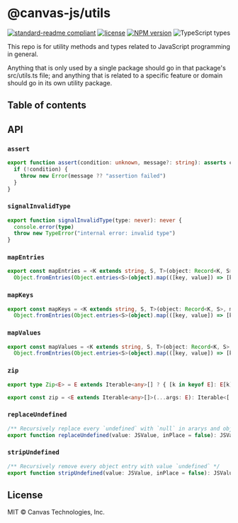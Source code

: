 # @canvas-js/utils

[![standard-readme compliant](https://img.shields.io/badge/readme%20style-standard-brightgreen.svg)](https://github.com/RichardLitt/standard-readme) [![license](https://img.shields.io/github/license/joeltg/microcbor)](https://opensource.org/licenses/MIT) [![NPM version](https://img.shields.io/npm/v/microcbor)](https://www.npmjs.com/package/microcbor) ![TypeScript types](https://img.shields.io/npm/types/microcbor)

This repo is for utility methods and types related to JavaScript programming in general.

Anything that is only used by a single package should go in that package's src/utils.ts file; and anything that is related to a specific feature or domain should go in its own utility package.

## Table of contents

## API

### `assert`

```ts
export function assert(condition: unknown, message?: string): asserts condition {
  if (!condition) {
    throw new Error(message ?? "assertion failed")
  }
}
```

### `signalInvalidType`

```ts
export function signalInvalidType(type: never): never {
  console.error(type)
  throw new TypeError("internal error: invalid type")
}
```

### `mapEntries`

```ts
export const mapEntries = <K extends string, S, T>(object: Record<K, S>, map: (entry: [key: K, value: S]) => T) =>
  Object.fromEntries(Object.entries<S>(object).map(([key, value]) => [key, map([key as K, value])])) as Record<K, T>
```

### `mapKeys`

```ts
export const mapKeys = <K extends string, S, T>(object: Record<K, S>, map: (key: K) => T) =>
  Object.fromEntries(Object.entries<S>(object).map(([key, value]) => [key, map(key as K)])) as Record<K, T>
```

### `mapValues`

```ts
export const mapValues = <K extends string, S, T>(object: Record<K, S>, map: (value: S) => T) =>
  Object.fromEntries(Object.entries<S>(object).map(([key, value]) => [key, map(value)])) as Record<K, T>
```

### `zip`

```ts
export type Zip<E> = E extends Iterable<any>[] ? { [k in keyof E]: E[k] extends Iterable<infer T> ? T : E[k] } : never

export const zip = <E extends Iterable<any>[]>(...args: E): Iterable<[...Zip<E>, number]>
```

### `replaceUndefined`

```ts
/** Recursively replace every `undefined` with `null` in ararys and objects */
export function replaceUndefined(value: JSValue, inPlace = false): JSValue
```

### `stripUndefined`

```ts
/** Recursively remove every object entry with value `undefined` */
export function stripUndefined(value: JSValue, inPlace = false): JSValue
```

## License

MIT © Canvas Technologies, Inc.
